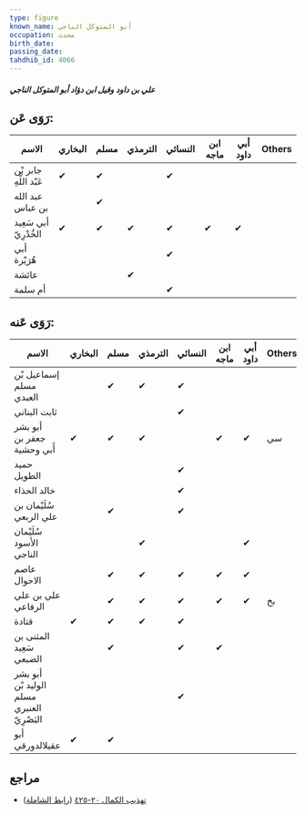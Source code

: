 ```yaml
---
type: figure
known_name: أبو المتوكل الناجي
occupation: محدث
birth_date:
passing_date:
tahdhib_id: 4066
---
```

##### علي بن داود وقيل ابن دؤاد أبو المتوكل الناجي

## رَوَى عَن:
| الاسم                  | البخاري | مسلم | الترمذي | النسائي | ابن ماجه | أبي داود | Others |
| ---------------------- | ------- | ---- | ------- | ------- | -------- | -------- | ------ |
| جابر بْن عَبْد اللَّهِ | ✔       | ✔    |         | ✔       |          |          |        |
| عبد الله بن عباس       |         | ✔    |         |         |          |          |        |
| أبي سَعِيد الخُدْرِيّ  | ✔       | ✔    | ✔       | ✔       | ✔        | ✔        |        |
| أبي هُرَيْرة           |         |      |         | ✔       |          |          |        |
| عائشة                  |         |      | ✔       |         |          |          |        |
| أم سلمة                |         |      |         | ✔       |          |          |        |
## رَوَى عَنه:
| الاسم                                      | البخاري | مسلم | الترمذي | النسائي | ابن ماجه | أبي داود | Others |
| ------------------------------------------ | ------- | ---- | ------- | ------- | -------- | -------- | ------ |
| إسماعيل بْن مسلم العبدي                    |         | ✔    | ✔       | ✔       |          |          |        |
| ثابت البناني                               |         |      |         | ✔       |          |          |        |
| أبو بشر جعفر بن أَبي وحشية                 | ✔       | ✔    | ✔       |         | ✔        | ✔        | سي     |
| حميد الطويل                                |         |      |         | ✔       |          |          |        |
| خالد الحذاء                                |         |      |         | ✔       |          |          |        |
| سُلَيْمان بن علي الربعي                    |         | ✔    |         | ✔       |          |          |        |
| سُلَيْمان الأسود الناجي                    |         |      | ✔       |         |          | ✔        |        |
| عاصم الاحوال                               |         | ✔    | ✔       | ✔       | ✔        | ✔        |        |
| علي بن علي الرفاعي                         |         | ✔    | ✔       | ✔       | ✔        | ✔        | بخ     |
| قتادة                                      | ✔       | ✔    | ✔       | ✔       |          |          |        |
| المثنى بن سَعِيد الضبعي                    |         | ✔    |         | ✔       | ✔        |          |        |
| أبو بشر الوليد بْن مسلم العنبري البَصْرِيّ |         |      |         | ✔       |          |          |        |
| أبو عقيلالدورقي                            | ✔       | ✔    |         |         |          |          |        |
## مراجع
- [تهذيب الكمال ٢٠-٤٢٥](obsidian://open?vault=Tahdhib-al-Kamal&file=Figures/٤٠٦٦-علي%20بن%20داود%20وقيل%20ابن%20دؤاد%20أبو%20المتوكل%20الناجي) ([رابط الشاملة](https://shamela.ws/book/3722/10555))